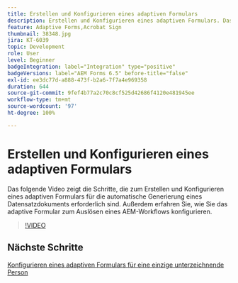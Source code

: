 ```yaml
---
title: Erstellen und Konfigurieren eines adaptiven Formulars
description: Erstellen und Konfigurieren eines adaptiven Formulars. Das folgende Video zeigt die Schritte, die zum Erstellen und Konfigurieren eines adaptiven Formulars für die automatische Generierung eines Datensatzdokuments erforderlich sind. Außerdem erfahren Sie, wie Sie das adaptive Formular zum Auslösen eines AEM-Workflows konfigurieren.
feature: Adaptive Forms,Acrobat Sign
thumbnail: 38348.jpg
jira: KT-6039
topic: Development
role: User
level: Beginner
badgeIntegration: label="Integration" type="positive"
badgeVersions: label="AEM Forms 6.5" before-title="false"
exl-id: ee3dc77d-a888-473f-b2a6-7f7a4e969358
duration: 644
source-git-commit: 9fef4b77a2c70c8cf525d42686f4120e481945ee
workflow-type: tm+mt
source-wordcount: '97'
ht-degree: 100%

---
```


# Erstellen und Konfigurieren eines adaptiven Formulars

Das folgende Video zeigt die Schritte, die zum Erstellen und Konfigurieren eines adaptiven Formulars für die automatische Generierung eines Datensatzdokuments erforderlich sind. Außerdem erfahren Sie, wie Sie das adaptive Formular zum Auslösen eines AEM-Workflows konfigurieren.

>[!VIDEO](https://video.tv.adobe.com/v/38348?quality=12&learn=on)

## Nächste Schritte

[Konfigurieren eines adaptiven Formulars für eine einzige unterzeichnende Person](./configure-adaptive-form-for-single-signer.md)